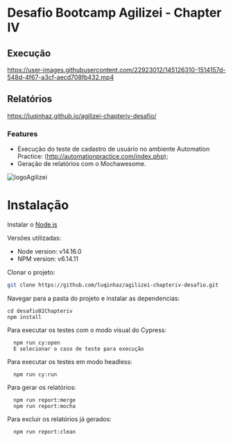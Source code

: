 # Desafio Bootcamp Agilizei - Chapter IV

## Execução
https://user-images.githubusercontent.com/22923012/145126310-1514157d-548d-4f67-a3cf-aecd708fb432.mp4

## Relatórios
https://luqinhaz.github.io/agilizei-chapteriv-desafio/


### Features
- Execução do teste de cadastro de usuário no ambiente Automation Practice:  (http://automationpractice.com/index.php);
- Geração de relatórios com o Mochawesome.

![logoAgilizei](https://user-images.githubusercontent.com/22923012/145126460-c228a789-b72c-46fd-adb6-1d2feb45c55f.png)

# Instalação
Instalar o [Node.js](https://nodejs.org/en/download/ "Node.js")

Versões utilizadas:
- Node version: v14.16.0
- NPM version: v6.14.11

Clonar o projeto:
```sh
git clone https://github.com/luqinhaz/agilizei-chapteriv-desafio.git
```

Navegar para a pasta do projeto e instalar as dependencias:
```
cd desafio02Chapteriv
npm install
```


Para executar os testes com o modo visual do Cypress:
```
  npm run cy:open
  E selecionar o caso de teste para execução
```

Para executar os testes em modo headless:
```
  npm run cy:run
```

Para gerar os relatórios:
```
  npm run report:merge
  npm run report:mocha
```

Para excluir os relatórios já gerados:
```
  npm run report:clean
```
